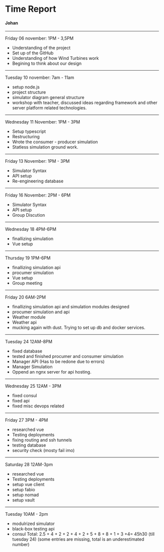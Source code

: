 # Time Report

#### Johan
___
Friday 06 november: 1PM - 3,5PM </br>

* Understanding of the project
* Set up of the GitHub
* Understanding of how Wind Turbines work
* Begining to think about our design
---

Tuesday 10 november: 7am - 11am </br>

* setup node.js
* project structure
* simulator diagram general structure
* workshop with teacher, discussed ideas regarding framework and other server platform related technologies. 
---

Wednesday 11 November: 1PM - 3PM </br>
* Setup typescript
* Restructuring
* Wrote the consumer - producer simulation
* Statless simulation ground work.

---
Friday 13 November: 1PM - 3PM </br>
* Simulator Syntax 
* API setup
* Re-engineering database

---
Friday 16 November: 2PM - 6PM </br>
* Simulator Syntax 
* API setup
* Group Discution

---
Wednesday 18 4PM-6PM
* finallizing simulation
* Vue setup
---
Thursday 19 1PM-6PM
* finallizing simulation api
* procumer simulation
* Vue setup
* Group meeting

---
Friday 20 6AM-2PM
* finallizing simulation api and simulation modules designed
* procumer simulation and api
* Weather module
* Weather api
* mucking again with dust. Trying to set up db and docker services.
---
Tuesday 24 12AM-8PM
* fixed database
* tested and finished procumer and consumer simulation
* Manager API (Has to be redone due to errors)
* Manager Simulation
* Oppend an ngnx server for api hosting.

---
Wednesday 25 12AM - 3PM
* fixed consul
* fixed api
* fixed misc devops related
---
Friday 27 3PM - 4PM
* researched vue
* Testing deployments
* fixing routing and ssh tunnels
* testing database
* security check (mosty fail imo)

---
Saturday 28 12AM-3pm
* researched vue
* Testing deployments
* setup vue client
* setup fabio
* setup nomad
* setup vault

---
Tuesday 10AM - 2pm
* modulrized simulator
* black-box testing api
* consul
Total: 
2.5 + 4 + 2 + 2 + 4 + 2 + 5 + 8 + 8 + 1 + 3 +4= 45h30 (till tuesday 24) (some entries are missing, total is an underestimated number)
